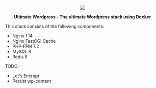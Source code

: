 <p align="center">
    <img src="https://i.imgur.com/oLATvwq.png">
</p>

<center><b>Ultimate Wordpress - The ultimate Wordpress stack using Docker</b></center>

This stack consists of the following components:
- Nginx 1.14
- Nginx FastCGI Cache
- PHP-FPM 7.2
- MySQL 8
- Redis 5

TODO:
- Let's Encrypt
- Persist wp-content